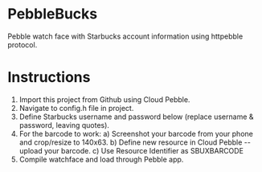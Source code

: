 PebbleBucks
===========

Pebble watch face with Starbucks account information using httpebble protocol.

Instructions
===========
1. Import this project from Github using Cloud Pebble.
2. Navigate to config.h file in project.
3. Define Starbucks username and password below (replace username & password, leaving quotes).
4. For the barcode to work:
   a) Screenshot your barcode from your phone and crop/resize to 140x63.
   b) Define new resource in Cloud Pebble -- upload your barcode.
   c) Use Resource Identifier as SBUXBARCODE
5. Compile watchface and load through Pebble app.
